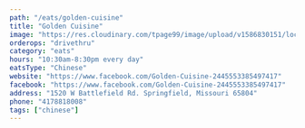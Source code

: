 ```yaml
---
path: "/eats/golden-cuisine"
title: "Golden Cuisine"
image: "https://res.cloudinary.com/tpage99/image/upload/v1586830151/local417eats/local417eatslogo.png"
orderops: "drivethru"
category: "eats"
hours: "10:30am-8:30pm every day"
eatsType: "Chinese"
website: "https://www.facebook.com/Golden-Cuisine-2445553385497417"
facebook: "https://www.facebook.com/Golden-Cuisine-2445553385497417"
address: "1520 W Battlefield Rd. Springfield, Missouri 65804"
phone: "4178818008"
tags: ["chinese"]
---
```

